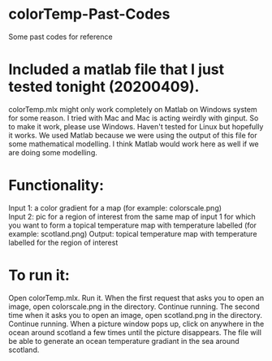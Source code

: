 # colorTemp-Past-Codes
Some past codes for reference

# Included a matlab file that I just tested tonight (20200409).
colorTemp.mlx might only work completely on Matlab on Windows system for some reason. I tried with Mac and Mac is acting weirdly with ginput. So to make it work, please use Windows. Haven't tested for Linux but hopefully it works.
We used Matlab because we were using the output of this file for some mathematical modelling. I think Matlab would work here as well if we are doing some modelling.

# Functionality:
Input 1: a color gradient for a map (for example: colorscale.png)   
Input 2: pic for a region of interest from the same map of input 1 for which you want to form a topical temperature map with temperature labelled (for example: scotland.png) 
Output: topical temperature map with temperature labelled for the region of interest

# To run it:
Open colorTemp.mlx. 
Run it.
When the first request that asks you to open an image, open colorscale.png in the directory.
Continue running.
The second time when it asks you to open an image, open scotland.png in the directory.
Continue running.
When a picture window pops up, click on anywhere in the ocean around scotland a few times until the picture disappears.
The file will be able to generate an ocean temperature gradiant in the sea around scotland.

